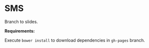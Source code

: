 # SMS
Branch to slides.



**Requirements:**

Execute `bower install` to download dependencies in `gh-pages` branch.
